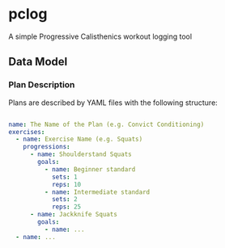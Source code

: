 # pclog

A simple Progressive Calisthenics workout logging tool

## Data Model

### Plan Description

Plans are described by YAML files with the following structure:

```yaml

name: The Name of the Plan (e.g. Convict Conditioning)
exercises:
  - name: Exercise Name (e.g. Squats)
    progressions:
      - name: Shoulderstand Squats
        goals:
          - name: Beginner standard
            sets: 1
            reps: 10
          - name: Intermediate standard
            sets: 2
            reps: 25
      - name: Jackknife Squats
        goals:
          - name: ...
  - name: ...

```
